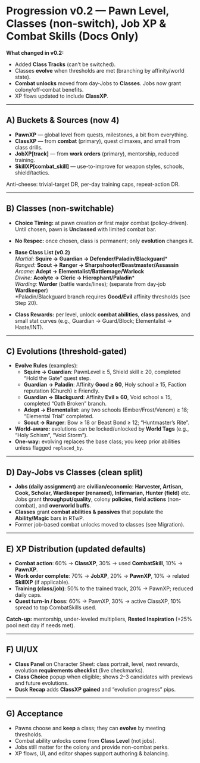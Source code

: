 # Progression v0.2 — Pawn Level, **Classes** (non-switch), Job XP & Combat Skills (Docs Only)

**What changed in v0.2:**  
- Added **Class Tracks** (can’t be switched).  
- Classes **evolve** when thresholds are met (branching by affinity/world state).  
- **Combat unlocks** moved from day-Jobs to **Classes**. Jobs now grant colony/off-combat benefits.  
- XP flows updated to include **ClassXP**.

---

## A) Buckets & Sources (now 4)
- **PawnXP** — global level from quests, milestones, a bit from everything.
- **ClassXP** — from **combat** (primary), quest climaxes, and small from class drills.
- **JobXP[track]** — from **work orders** (primary), mentorship, reduced training.
- **SkillXP[combat_skill]** — use-to-improve for weapon styles, schools, shield/tactics.

Anti-cheese: trivial-target DR, per-day training caps, repeat-action DR.

---

## B) Classes (non-switchable)
- **Choice Timing:** at pawn creation *or* first major combat (policy-driven). Until chosen, pawn is **Unclassed** with limited combat bar.
- **No Respec:** once chosen, class is permanent; only **evolution** changes it.
- **Base Class List (v0.2)**  
  *Martial:* **Squire → Guardian → Defender/Paladin/Blackguard***  
  *Ranged:* **Scout → Ranger → Sharpshooter/Beastmaster/Assassin**  
  *Arcane:* **Adept → Elementalist/Battlemage/Warlock**  
  *Divine:* **Acolyte → Cleric → Hierophant/Paladin***  
  *Warding:* **Warder** (battle wards/lines); (separate from day-job **Wardkeeper**)  
  \*Paladin/Blackguard branch requires **Good/Evil** affinity thresholds (see Step 20).

- **Class Rewards:** per level, unlock **combat abilities**, **class passives**, and small stat curves (e.g., Guardian → Guard/Block; Elementalist → Haste/INT).

---

## C) Evolutions (threshold-gated)
- **Evolve Rules** (examples):
  - **Squire → Guardian**: PawnLevel ≥ 5, Shield skill ≥ 20, completed “Hold the Gate” quest step.
  - **Guardian → Paladin**: Affinity **Good ≥ 60**, Holy school ≥ 15, Faction reputation (Church) ≥ Friendly.
  - **Guardian → Blackguard**: Affinity **Evil ≥ 60**, Void school ≥ 15, completed “Oath Broken” branch.
  - **Adept → Elementalist**: any two schools (Ember/Frost/Venom) ≥ 18; “Elemental Trial” completed.
  - **Scout → Ranger**: Bow ≥ 18 or Beast Bond ≥ 12; “Huntmaster’s Rite”.
- **World-aware:** evolutions can be locked/unlocked by **World Tags** (e.g., “Holy Schism”, “Void Storm”).
- **One-way:** evolving replaces the base class; you keep prior abilities unless flagged `replaced_by`.

---

## D) Day-Jobs vs Classes (clean split)
- **Jobs (daily assignment)** are **civilian/economic**: **Harvester, Artisan, Cook, Scholar, Wardkeeper (renamed), Infirmarian, Hunter (field)** etc.  
  Jobs grant **throughput/quality**, colony **policies**, **field actions** (non-combat), and **overworld buffs**.
- **Classes** grant **combat abilities & passives** that populate the **Ability/Magic** bars in RTwP.
- Former job-based combat unlocks moved to classes (see Migration).

---

## E) XP Distribution (updated defaults)
- **Combat action**: 60% → **ClassXP**, 30% → used **CombatSkill**, 10% → **PawnXP**.  
- **Work order complete**: 70% → **JobXP**, 20% → **PawnXP**, 10% → related **SkillXP** (if applicable).  
- **Training (class/job)**: 50% to the trained track, 20% → PawnXP; reduced daily caps.  
- **Quest turn-in / boss**: 60% → PawnXP, 30% → active ClassXP, 10% spread to top CombatSkills used.

**Catch-up:** mentorship, under-leveled multipliers, **Rested Inspiration** (+25% pool next day if needs met).

---

## F) UI/UX
- **Class Panel** on Character Sheet: class portrait, level, next rewards, evolution **requirements checklist** (live checkmarks).
- **Class Choice** popup when eligible; shows 2–3 candidates with previews and future evolutions.
- **Dusk Recap** adds **ClassXP gained** and “evolution progress” pips.

---

## G) Acceptance
- Pawns choose and **keep** a class; they can **evolve** by meeting thresholds.  
- Combat ability unlocks come from **Class Level** (not jobs).  
- Jobs still matter for the colony and provide non-combat perks.  
- XP flows, UI, and editor shapes support authoring & balancing.

